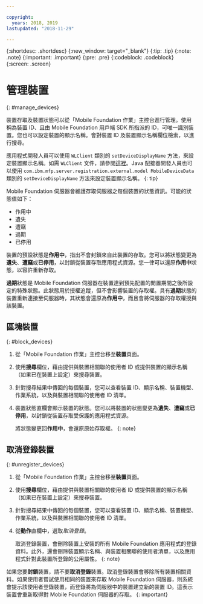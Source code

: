```yaml
---

copyright:
  years: 2018, 2019
lastupdated: "2018-11-29"

---
```


{:shortdesc: .shortdesc}
{:new_window: target="_blank"}
{:tip: .tip}
{:note: .note}
{:important: .important}
{:pre: .pre}
{:codeblock: .codeblock}
{:screen: .screen}

# 管理裝置
{: #manage_devices}

裝置存取及裝置狀態可以從「Mobile Foundation 作業」主控台進行管理。使用稱為裝置 ID、且由 Mobile Foundation 用戶端 SDK 所指派的 ID，可唯一識別裝置。您也可以設定裝置的顯示名稱。會對裝置 ID 及裝置顯示名稱欄位檢索，以進行搜尋。

應用程式開發人員可以使用 `WLClient` 類別的 `setDeviceDisplayName` 方法，來設定裝置顯示名稱。如需 `WLClient` 文件，請參閱[這裡](https://mobilefirstplatform.ibmcloud.com/tutorials/en/foundation/8.0/api/client-side-api/javascript/client/)。Java 配接器開發人員也可以使用 `com.ibm.mfp.server.registration.external.model MobileDeviceData` 類別的 `setDeviceDisplayName` 方法來設定裝置顯示名稱。
{: tip}

Mobile Foundation 伺服器會維護存取伺服器之每個裝置的狀態資訊。可能的狀態值如下：
* 作用中
* 遺失 
* 遭竊
* 過期 
* 已停用
  
裝置的預設狀態是**作用中**，指出不會封鎖來自此裝置的存取。您可以將狀態變更為**遺失**、**遭竊**或**已停用**，以封鎖從裝置存取應用程式資源。您一律可以還原**作用中**狀態，以容許重新存取。 

**過期**狀態是 Mobile Foundation 伺服器在裝置達到預先配置的閒置期間之後所設定的特殊狀態。此狀態用於授權追蹤，但不會影響裝置的存取權。具有**過期**狀態的裝置重新連接至伺服器時，其狀態會還原為**作用中**，而且會將伺服器的存取權授與該裝置。

## 區塊裝置
{: #block_devices}

1. 從「Mobile Foundation 作業」主控台移至**裝置**頁面。
2. 使用**搜尋**欄位，藉由提供與裝置相關聯的使用者 ID 或提供裝置的顯示名稱（如果已在裝置上設定）來搜尋裝置。
3. 針對搜尋結果中傳回的每個裝置，您可以查看裝置 ID、顯示名稱、裝置機型、作業系統，以及與裝置相關聯的使用者 ID 清單。
4. 裝置狀態直欄會顯示裝置的狀態。您可以將裝置的狀態變更為**遺失**、**遭竊**或**已停用**，以封鎖從裝置存取受保護的應用程式資源。 
   
   將狀態變更回**作用中**，會還原原始存取權。
   {: note}


## 取消登錄裝置
{: #unregister_devices}

1. 從「Mobile Foundation 作業」主控台移至**裝置**頁面。
2. 使用**搜尋**欄位，藉由提供與裝置相關聯的使用者 ID 或提供裝置的顯示名稱（如果已在裝置上設定）來搜尋裝置。
3. 針對搜尋結果中傳回的每個裝置，您可以查看裝置 ID、顯示名稱、裝置機型、作業系統，以及與裝置相關聯的使用者 ID 清單。
4. 從**動作**直欄中，選取*取消登錄*。

   取消登錄裝置，會刪除裝置上安裝的所有 Mobile Foundation 應用程式的登錄資料。此外，還會刪除裝置顯示名稱、與裝置相關聯的使用者清單，以及應用程式針對此裝置所登錄的公用屬性。
   {: note}


如果您要**封鎖**裝置，請不要**取消登錄**裝置。取消登錄裝置會移除所有裝置相關資料。如果使用者嘗試使用相同的裝置來存取 Mobile Foundation 伺服器，則系統會提示該使用者登錄裝置，而登錄將為伺服器中的裝置建立新的裝置 ID。這表示裝置會重新取得對 Mobile Foundation 伺服器的存取。
{: important}

